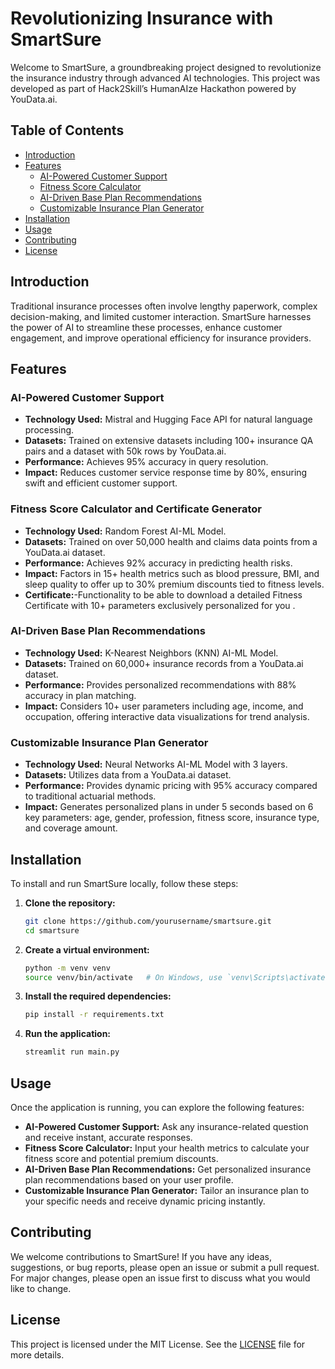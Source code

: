 # Revolutionizing Insurance with SmartSure

Welcome to SmartSure, a groundbreaking project designed to revolutionize the insurance industry through advanced AI technologies. This project was developed as part of Hack2Skill’s HumanAIze Hackathon <FinTech Edition> powered by YouData.ai.

## Table of Contents

- [Introduction](#introduction)
- [Features](#features)
  - [AI-Powered Customer Support](#ai-powered-customer-support)
  - [Fitness Score Calculator](#fitness-score-calculator)
  - [AI-Driven Base Plan Recommendations](#ai-driven-base-plan-recommendations)
  - [Customizable Insurance Plan Generator](#customizable-insurance-plan-generator)
- [Installation](#installation)
- [Usage](#usage)
- [Contributing](#contributing)
- [License](#license)

## Introduction

Traditional insurance processes often involve lengthy paperwork, complex decision-making, and limited customer interaction. SmartSure harnesses the power of AI to streamline these processes, enhance customer engagement, and improve operational efficiency for insurance providers.

## Features

### AI-Powered Customer Support

- **Technology Used:** Mistral and Hugging Face API for natural language processing.
- **Datasets:** Trained on extensive datasets including 100+ insurance QA pairs and a dataset with 50k rows by YouData.ai.
- **Performance:** Achieves 95% accuracy in query resolution.
- **Impact:** Reduces customer service response time by 80%, ensuring swift and efficient customer support.

### Fitness Score Calculator and Certificate Generator 

- **Technology Used:** Random Forest AI-ML Model.
- **Datasets:** Trained on over 50,000 health and claims data points from a YouData.ai dataset.
- **Performance:** Achieves 92% accuracy in predicting health risks.
- **Impact:** Factors in 15+ health metrics such as blood pressure, BMI, and sleep quality to offer up to 30% premium discounts tied to fitness levels.
- **Certificate:**-Functionality to be able to download a detailed Fitness Certificate with 10+ parameters exclusively personalized for you .
  
### AI-Driven Base Plan Recommendations

- **Technology Used:** K-Nearest Neighbors (KNN) AI-ML Model.
- **Datasets:** Trained on 60,000+ insurance records from a YouData.ai dataset.
- **Performance:** Provides personalized recommendations with 88% accuracy in plan matching.
- **Impact:** Considers 10+ user parameters including age, income, and occupation, offering interactive data visualizations for trend analysis.

### Customizable Insurance Plan Generator

- **Technology Used:** Neural Networks AI-ML Model with 3 layers.
- **Datasets:** Utilizes data from a YouData.ai dataset.
- **Performance:** Provides dynamic pricing with 95% accuracy compared to traditional actuarial methods.
- **Impact:** Generates personalized plans in under 5 seconds based on 6 key parameters: age, gender, profession, fitness score, insurance type, and coverage amount.

## Installation

To install and run SmartSure locally, follow these steps:

1. **Clone the repository:**
   ```bash
   git clone https://github.com/yourusername/smartsure.git
   cd smartsure
   ```

2. **Create a virtual environment:**
   ```bash
   python -m venv venv
   source venv/bin/activate   # On Windows, use `venv\Scripts\activate`
   ```

3. **Install the required dependencies:**
   ```bash
   pip install -r requirements.txt
   ```

4. **Run the application:**
   ```bash
   streamlit run main.py
   ```

## Usage

Once the application is running, you can explore the following features:

- **AI-Powered Customer Support:** Ask any insurance-related question and receive instant, accurate responses.
- **Fitness Score Calculator:** Input your health metrics to calculate your fitness score and potential premium discounts.
- **AI-Driven Base Plan Recommendations:** Get personalized insurance plan recommendations based on your user profile.
- **Customizable Insurance Plan Generator:** Tailor an insurance plan to your specific needs and receive dynamic pricing instantly.

## Contributing

We welcome contributions to SmartSure! If you have any ideas, suggestions, or bug reports, please open an issue or submit a pull request. For major changes, please open an issue first to discuss what you would like to change.

## License

This project is licensed under the MIT License. See the [LICENSE](LICENSE) file for more details.
